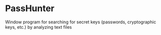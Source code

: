 # PassHunter
Window program for searching for secret keys (passwords, cryptographic keys, etc.) by analyzing text files
